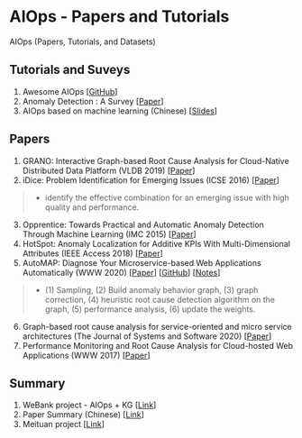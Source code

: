 # AIOps - Papers and Tutorials
AIOps (Papers, Tutorials, and Datasets)

## Tutorials and Suveys
1. Awesome AIOps [[GitHub](https://github.com/linjinjin123/awesome-AIOps)]
2. Anomaly Detection : A Survey [[Paper](http://cucis.ece.northwestern.edu/projects/DMS/publications/AnomalyDetection.pdf)]
3. AIOps based on machine learning (Chinese) [[Slides](https://netman.aiops.org/wp-content/uploads/2016/12/%E5%9F%BA%E4%BA%8E%E6%9C%BA%E5%99%A8%E5%AD%A6%E4%B9%A0%E7%9A%84%E6%99%BA%E8%83%BD%E8%BF%90%E7%BB%B4v1.6.pdf)]

## Papers
1. GRANO: Interactive Graph-based Root Cause Analysis for Cloud-Native Distributed Data Platform (VLDB 2019) [[Paper](https://dl.acm.org/doi/pdf/10.14778/3352063.3352105)]
2. iDice: Problem Identification for Emerging Issues (ICSE 2016) [[Paper](https://dl.acm.org/doi/pdf/10.1145/2884781.2884795)]
> * identify the effective combination for an emerging issue with high quality and performance.
3. Opprentice: Towards Practical and Automatic Anomaly Detection Through Machine Learning (IMC 2015) [[Paper](http://conferences2.sigcomm.org/imc/2015/papers/p211.pdf)]
4. HotSpot: Anomaly Localization for Additive KPIs With Multi-Dimensional Attributes (IEEE Access 2018) [[Paper](https://ieeexplore.ieee.org/document/8288614)]
5. AutoMAP: Diagnose Your Microservice-based Web Applications Automatically (WWW 2020) [[Paper](https://dl.acm.org/doi/pdf/10.1145/3366423.3380111)] [[GitHub](https://github.com/rshriram/pymicro)] [[Notes](https://mp.weixin.qq.com/s?__biz=Mzg3NDUwNTM3MA==&mid=2247485389&idx=1&sn=1914974878864d2d77131a1ec998fd17&chksm=cecef238f9b97b2e7e66c7d133cf743479289eb5fba7cfa85c094a3ce494fa1cb49efa997add&cur_album_id=1573418835687309313&scene=189#rd)]
> * (1) Sampling, (2) Build anomaly behavior graph, (3) graph correction, (4) heuristic root cause detection algorithm on the graph, (5) performance analysis, (6) update the weights.
6. Graph-based root cause analysis for service-oriented and micro service architectures (The Journal of Systems and Software 2020) [[Paper](https://www.sciencedirect.com/science/article/pii/S0164121219302067)]
7. Performance Monitoring and Root Cause Analysis for Cloud-hosted Web Applications (WWW 2017) [[Paper](https://dl.acm.org/doi/pdf/10.1145/3038912.3052649)]



## Summary
1. WeBank project - AIOps + KG [[Link](https://mp.weixin.qq.com/s/50z2fNYBZEsf9C-94L0-QQ)]
2. Paper Summary (Chinese) [[Link](https://mp.weixin.qq.com/s/ILXnXQulDVFwmHdNtEcXng)]
3. Meituan project [[Link](https://tech.meituan.com/2020/10/15/mt-aiops-horae.html)]
